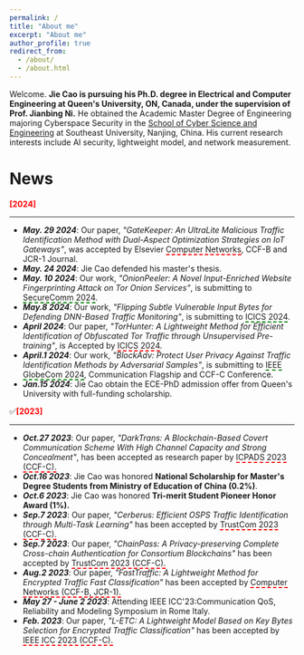 ```yaml
---
permalink: /
title: "About me"
excerpt: "About me"
author_profile: true
redirect_from: 
  - /about/
  - /about.html
---
```


Welcome. **Jie Cao is pursuing his Ph.D. degree in Electrical and Computer Engineering at Queen's University, ON, Canada, under the supervision of Prof. Jianbing Ni.** He obtained the Academic Master Degree of Engineering majoring Cyberspace Security in the [School of Cyber Science and Engineering](https://cyber.seu.edu.cn/) at Southeast University, Nanjing, China. His current research interests include AI security, lightweight model, and network measurement.

# News
**<font color=red>[2024]</font>**

_________________
- ***May. 29 2024***: Our paper, *"GateKeeper: An UltraLite Malicious Traffic Identification Method with Dual-Aspect Optimization Strategies on IoT Gateways"*, was accepted by Elsevier <span style="border-bottom: 2px dashed red;">Computer Networks</span>, CCF-B and JCR-1 Journal.
- ***May. 24 2024***: Jie Cao defended his master's thesis.
- ***May. 10 2024***: Our work, *"OnionPeeler: A Novel Input-Enriched Website Fingerprinting Attack on Tor Onion Services"*, is submitting to <span style="border-bottom: 2px dashed green;">SecureComm 2024</span>.
- ***May.8 2024***: Our work, *"Flipping Subtle Vulnerable Input Bytes for Defending DNN-Based Traffic Monitoring"*, is submitting to <span style="border-bottom: 2px dashed green;">ICICS 2024</span>.
- ***April 2024***: Our paper, *"TorHunter: A Lightweight Method for Efficient Identification of Obfuscated Tor Traffic through Unsupervised Pre-training"*, is Accepted by <span style="border-bottom: 2px dashed red;">ICICS 2024</span>.
- ***April.1 2024***: Our work, *"BlockAdv: Protect User Privacy Against Traffic Identification Methods by Adversarial Samples"*, is submitting to <span style="border-bottom: 2px dashed green;">IEEE GlobeCom 2024</span>, Communication Flagship and CCF-C Conference.
- ***Jan.15 2024***: Jie Cao obtain the ECE-PhD admission offer from Queen's University with full-funding scholarship.


✅**<font color=red>[2023]</font>**

_________________

- ***Oct.27 2023***: Our paper, *"DarkTrans: A Blockchain-Based Covert Communication Scheme With High Channel Capacity and Strong Concealment"*, has been accepted as research paper by <span style="border-bottom: 2px dashed red;">ICPADS 2023 (CCF-C).</span>
- ***Oct.16 2023***: Jie Cao was honored **National Scholarship for Master's Degree Students from Ministry of Education of China (0.2%)**.
- ***Oct.6 2023***: Jie Cao was honored **Tri-merit Student Pioneer Honor Award (1%).**
- ***Sep.7 2023***: Our paper, *"Cerberus: Efficient OSPS Traffic Identification through Multi-Task Learning"* has been accepted by <span style="border-bottom: 2px dashed red;">TrustCom 2023 (CCF-C).</span>
- ***Sep.7 2023***: Our paper, *"ChainPass: A Privacy-preserving Complete Cross-chain Authentication for Consortium Blockchains"* has been accepted by <span style="border-bottom: 2px dashed red;">TrustCom 2023 (CCF-C).</span>
- ***Aug.2 2023***: Our paper, *"FastTraffic: A Lightweight Method for Encrypted Traffic Fast Classification"* has been accepted by <span style="border-bottom: 2px dashed red;">Computer Networks (CCF-B, JCR-1).</span>
- ***May 27 - June 2 2023***: Attending IEEE ICC'23:Communication QoS, Reliability and Modeling Symposium in Rome Italy.
- ***Feb. 2023***: Our paper, *"$L$-ETC: A Lightweight Model Based on Key Bytes Selection for Encrypted Traffic Classification"* has been accepted by <span style="border-bottom: 2px dashed red;">IEEE ICC 2023 (CCF-C).</span>
